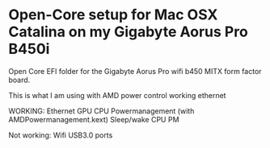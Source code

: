 # Open-Core setup for Mac OSX Catalina on my Gigabyte Aorus Pro B450i 
Open Core EFI folder for the Gigabyte Aorus Pro wifi b450 MITX form factor board. 

This is what I am using with AMD power control working ethernet



WORKING:
Ethernet
GPU
CPU Powermanagement (with AMDPowermanagement.kext)
Sleep/wake
CPU PM

Not working:
Wifi
USB3.0 ports
